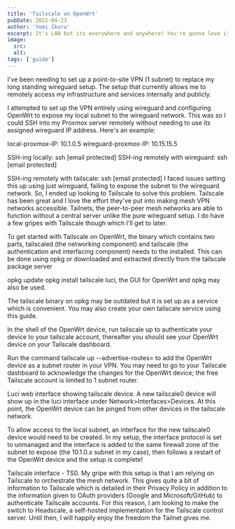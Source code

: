 ```yaml
---
title: 'Tailscale on OpenWrt'
pubDate: 2022-04-23
author: 'Yomi Ikuru'
excerpt: It's LAN but its everywhere and anywhere! You're gonna love it.
image:
  src:
  alt:
tags: ['guide']
---
```


I've been needing to set up a point-to-site VPN (1 subnet) to replace my long standing wireguard setup. The setup that currently allows me to remotely access my infrastructure and services internally and publicly.

I attempted to set up the VPN entirely using wireguard and configuring OpenWrt to expose my local subnet to the wireguard network. This was so I could SSH into my Proxmox server remotely without needing to use its assigned wireguard IP address. Here's an example:

local-proxmox-IP: 10.1.0.5
wireguard-proxmox-IP: 10.15.15.5

SSH-ing locally: ssh [email protected]
SSH-ing remotely with wireguard: ssh [email protected]

SSH-ing remotely with tailscale: ssh [email protected]
I faced issues setting this up using just wireguard, failing to expose the subnet to the wireguard network. So, I ended up looking to Tailscale to solve this problem. Tailscale has been great and I love the effort they've put into making mesh VPN networks accessible. Tailnets, the peer-to-peer mesh networks are able to function without a central server unlike the pure wireguard setup. I do have a few gripes with Tailscale though which I'll get to later.

To get started with Tailscale on OpenWrt, the binary which contains two parts, tailscaled (the networking component) and tailscale (the authentication and interfacing component) needs to the installed. This can be done using opkg or downloaded and extracted directly from the tailscale package server

opkg update
opkg install tailscale
luci, the GUI for OpenWrt and opkg may also be used.

The tailscale binary on opkg may be outdated but it is set up as a service which is convenient. You may also create your own tailscale service using this guide.

In the shell of the OpenWrt device, run tailscale up to authenticate your device to your tailscale account, thereafter you should see your OpenWrt device on your Tailscale dashboard.

Run the command tailscale up --advertise-routes=<YOUR-LOCAL-SUBNET-HERE> to add the OpenWrt device as a subnet router in your VPN. You may need to go to your Tailscale dashboard to acknowledge the changes for the OpenWrt device; the free Tailscale account is limited to 1 subnet router.

Luci web interface showing tailscale device.
A new tailscale0 device will show up in the luci interface under Network>Interfaces>Devices. At this point, the OpenWrt device can be pinged from other devices in the tailscale network.

To allow access to the local subnet, an interface for the new tailscale0 device would need to be created. In my setup, the interface protocol is set to unmanaged and the interface is added to the same firewall zone of the subnet to expose (the 10.1.0.x subnet in my case), then follows a restart of the OpenWrt device and the setup is complete!

Tailscale interface - TS0.
My gripe with this setup is that I am relying on Tailscale to orchestrate the mesh network. This gives quite a bit of information to Tailscale which is detailed in their Privacy Policy in addition to the information given to OAuth providers (Google and Microsoft/GitHub) to authenticate Tailscale accounts. For this reason, I am looking to make the switch to Headscale, a self-hosted implementation for the Tailscale control server. Until then, I will happily enjoy the freedom the Tailnet gives me.
